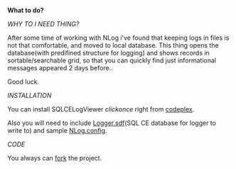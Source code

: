**What to do?**

*WHY TO I NEED THING?*

After some time of working with NLog i've found that keeping logs in files is not that comfortable, and moved to local database. This thing opens the database(with predifined structure for logging) and shows records in sortable/searchable grid, so that you can quickly find just informational messages appeared 2 days before..

Good luck.

*INSTALLATION*

You can install SQLCELogViewer *clickonce* right from [codeplex](http://sqlcelogviewer.codeplex.com/).

Also you will need to include [Logger.sdf](https://bitbucket.org/0x49D1/sqlcelogviewer/downloads/Logger.sdf)(SQL CE database for logger to write to) and sample [NLog.config](https://bitbucket.org/0x49D1/sqlcelogviewer/downloads/NLog.config).

*CODE*

You always can [fork](https://bitbucket.org/0x49D1/sqlcelogviewer/fork) the project.